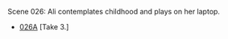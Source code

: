 Scene 026: Ali contemplates childhood and plays on her laptop.

* [026A](026A--Take03--.md) [Take 3.]
